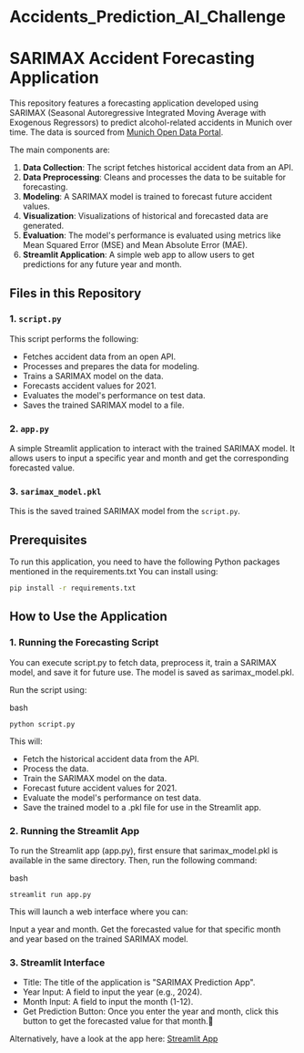 # Accidents_Prediction_AI_Challenge
# SARIMAX Accident Forecasting Application
This repository features a forecasting application developed using SARIMAX (Seasonal Autoregressive Integrated Moving Average with Exogenous Regressors) to predict alcohol-related accidents in Munich over time. The data is sourced from [Munich Open Data Portal](https://www.muenchen.de/open-data).
  

The main components are:
1. **Data Collection**: The script fetches historical accident data from an API.
2. **Data Preprocessing**: Cleans and processes the data to be suitable for forecasting.
3. **Modeling**: A SARIMAX model is trained to forecast future accident values.
4. **Visualization**: Visualizations of historical and forecasted data are generated.
5. **Evaluation**: The model's performance is evaluated using metrics like Mean Squared Error (MSE) and Mean Absolute Error (MAE).
6. **Streamlit Application**: A simple web app to allow users to get predictions for any future year and month.

## Files in this Repository

### 1. `script.py`
This script performs the following:
- Fetches accident data from an open API.
- Processes and prepares the data for modeling.
- Trains a SARIMAX model on the data.
- Forecasts accident values for 2021.
- Evaluates the model's performance on test data.
- Saves the trained SARIMAX model to a file.

### 2. `app.py`
A simple Streamlit application to interact with the trained SARIMAX model. It allows users to input a specific year and month and get the corresponding forecasted value.

### 3. `sarimax_model.pkl`
This is the saved trained SARIMAX model from the `script.py`.

## Prerequisites

To run this application, you need to have the following Python packages mentioned in the requirements.txt
You can install using:

```bash
pip install -r requirements.txt
```

## How to Use the Application
### 1. Running the Forecasting Script
You can execute script.py to fetch data, preprocess it, train a SARIMAX model, and save it for future use. The model is saved as sarimax_model.pkl.

Run the script using:

bash
```
python script.py
```

This will:

- Fetch the historical accident data from the API.
- Process the data.
- Train the SARIMAX model on the data.
- Forecast future accident values for 2021.
- Evaluate the model's performance on test data.
- Save the trained model to a .pkl file for use in the Streamlit app.

### 2. Running the Streamlit App
To run the Streamlit app (app.py), first ensure that sarimax_model.pkl is available in the same directory. Then, run the following command:

bash
```
streamlit run app.py
```

This will launch a web interface where you can:

Input a year and month.
Get the forecasted value for that specific month and year based on the trained SARIMAX model.

### 3. Streamlit Interface

- Title: The title of the application is "SARIMAX Prediction App".
- Year Input: A field to input the year (e.g., 2024).
- Month Input: A field to input the month (1-12).
- Get Prediction Button: Once you enter the year and month, click this button to get the forecasted value for that month.🎉


Alternatively, have a look at the app here: [Streamlit App](https://accidentspredictionaichallenge-me5khw2rbrj2bfm2srhxa5.streamlit.app)



